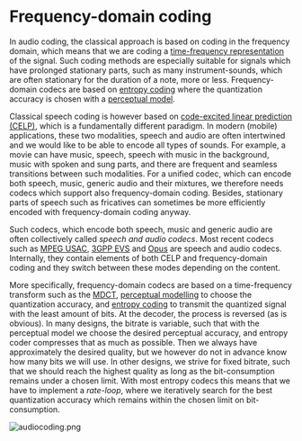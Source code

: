 # Frequency-domain coding


In audio coding, the classical approach is based on coding in the
frequency domain, which means that we are coding a [time-frequency
representation](Spectrogram_and_the_STFT) of the signal. Such coding
methods are especially suitable for signals which have prolonged
stationary parts, such as many instrument-sounds, which are often
stationary for the duration of a note, more or less. Frequency-domain
codecs are based on [entropy coding](Entropy_coding) where the
quantization accuracy is chosen with a [perceptual
model](Perceptual_modelling_in_speech_and_audio_coding).

Classical speech coding is however based on [code-excited linear
prediction (CELP)](Code-excited_linear_prediction_CELP_), which is a
fundamentally different paradigm. In modern (mobile) applications, these
two modalities, speech and audio are often intertwined and we would like
to be able to encode all types of sounds. For example, a movie can have
music, speech, speech with music in the background, music with spoken
and sung parts, and there are frequent and seamless transitions between
such modalities. For a unified codec, which can encode both speech,
music, generic audio and their mixtures, we therefore needs codecs which
support also frequency-domain coding. Besides, stationary parts of
speech such as fricatives can sometimes be more efficiently encoded with
frequency-domain coding anyway.

Such codecs, which encode both speech, music and generic audio are often
collectively called *speech and audio codecs*. Most recent codecs such
as [MPEG
USAC](https://en.wikipedia.org/wiki/Unified_Speech_and_Audio_Coding),
[3GPP EVS](https://en.wikipedia.org/wiki/Enhanced_Voice_Services) and
[Opus](https://en.wikipedia.org/wiki/Opus_%28audio_format%29) are speech
and audio codecs. Internally, they contain elements of both CELP and
frequency-domain coding and they switch between these modes depending on
the content.

More specifically, frequency-domain codecs are based on a time-frequency
transform such as the [MDCT](Modified_discrete_cosine_transform_MDCT_),
[perceptual modelling](Perceptual_modelling_in_speech_and_audio_coding)
to choose the quantization accuracy, and [entropy
coding](Entropy_coding) to transmit the quantized signal with the least
amount of bits. At the decoder, the process is reversed (as is obvious).
In many designs, the bitrate is variable, such that with the perceptual
model we choose the desired perceptual accuracy, and entropy coder
compresses that as much as possible. Then we always have approximately
the desired quality, but we however do not in advance know how many bits
we will use. In other designs, we strive for fixed bitrate, such that we
should reach the highest quality as long as the bit-consumption remains
under a chosen limit. With most entropy codecs this means that we have
to implement a *rate-loop*, where we iteratively search for the best
quantization accuracy which remains within the chosen limit on
bit-consumption.

![audiocoding.png](attachments/175513474.png) 
